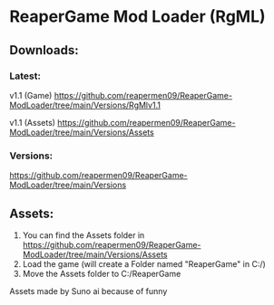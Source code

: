 # ReaperGame Mod Loader (RgML)

## Downloads:
### Latest:
v1.1 (Game) https://github.com/reapermen09/ReaperGame-ModLoader/tree/main/Versions/RgMlv1.1

v1.1 (Assets) https://github.com/reapermen09/ReaperGame-ModLoader/tree/main/Versions/Assets

### Versions:
https://github.com/reapermen09/ReaperGame-ModLoader/tree/main/Versions

## Assets:
1. You can find the Assets folder in https://github.com/reapermen09/ReaperGame-ModLoader/tree/main/Versions/Assets
2. Load the game (will create a Folder named "ReaperGame" in C:/)
3. Move the Assets folder to C:/ReaperGame

Assets made by Suno ai because of funny

